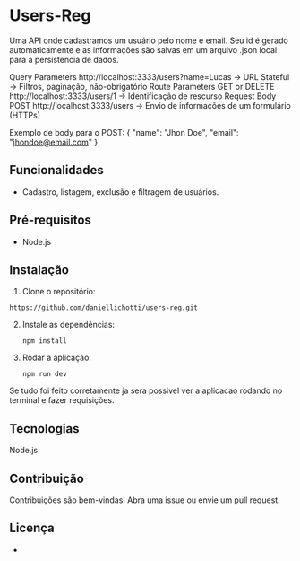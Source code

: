 # Users-Reg

Uma API onde cadastramos um usuário pelo nome e email. Seu id é gerado automaticamente e as informações são salvas em um arquivo .json local para a persistencia de dados.

Query Parameters
  http://localhost:3333/users?name=Lucas -> URL Stateful -> Filtros, paginação, não-obrigatório
Route Parameters
  GET or DELETE http://localhost:3333/users/1 -> Identificação de rescurso
Request Body
  POST http://localhost:3333/users -> Envio de informações de um formulário (HTTPs)

Exemplo de body para o POST:
{
	"name": "Jhon Doe",
	"email": "jhondoe@email.com"
}

## Funcionalidades
- Cadastro, listagem, exclusão e filtragem de usuários.

## Pré-requisitos
- Node.js

## Instalação
1. Clone o repositório: 
  ```
  https://github.com/daniellichotti/users-reg.git
  ```
2. Instale as dependências:
   ```
   npm install
   ```
3. Rodar a aplicação:
   ```
   npm run dev
   ```

Se tudo foi feito corretamente ja sera possivel ver a aplicacao rodando no terminal e fazer requisições.

## Tecnologias
Node.js

## Contribuição
Contribuições são bem-vindas! Abra uma issue ou envie um pull request.

## Licença
- 
